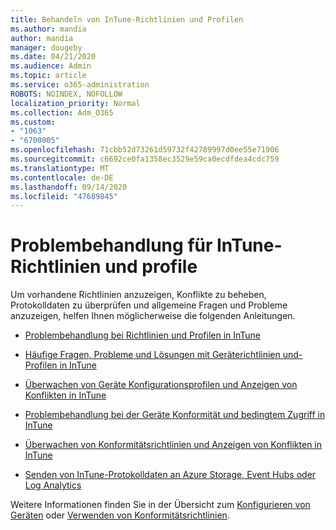 ```yaml
---
title: Behandeln von InTune-Richtlinien und Profilen
ms.author: mandia
author: mandia
manager: dougeby
ms.date: 04/21/2020
ms.audience: Admin
ms.topic: article
ms.service: o365-administration
ROBOTS: NOINDEX, NOFOLLOW
localization_priority: Normal
ms.collection: Adm_O365
ms.custom:
- "1063"
- "6700005"
ms.openlocfilehash: 71cbb52d73261d59732f42789997d0ee55e71906
ms.sourcegitcommit: c6692ce0fa1358ec3529e59ca0ecdfdea4cdc759
ms.translationtype: MT
ms.contentlocale: de-DE
ms.lasthandoff: 09/14/2020
ms.locfileid: "47689845"
---
```

# <a name="troubleshooting-intune-policy-and-profiles"></a>Problembehandlung für InTune-Richtlinien und profile

Um vorhandene Richtlinien anzuzeigen, Konflikte zu beheben, Protokolldaten zu überprüfen und allgemeine Fragen und Probleme anzuzeigen, helfen Ihnen möglicherweise die folgenden Anleitungen.

- [Problembehandlung bei Richtlinien und Profilen in InTune](https://docs.microsoft.com/mem/intune/configuration/troubleshoot-policies-in-microsoft-intune)

- [Häufige Fragen, Probleme und Lösungen mit Geräterichtlinien und-Profilen in InTune](https://docs.microsoft.com/intune/device-profile-troubleshoot)

- [Überwachen von Geräte Konfigurationsprofilen und Anzeigen von Konflikten in InTune](https://docs.microsoft.com/intune/device-profile-monitor)

- [Problembehandlung bei der Geräte Konformität und bedingtem Zugriff in InTune](https://docs.microsoft.com/intune/troubleshoot-conditional-access)

- [Überwachen von Konformitätsrichtlinien und Anzeigen von Konflikten in InTune](https://docs.microsoft.com/intune/compliance-policy-monitor)

- [Senden von InTune-Protokolldaten an Azure Storage, Event Hubs oder Log Analytics](https://docs.microsoft.com/intune/review-logs-using-azure-monitor)

Weitere Informationen finden Sie in der Übersicht zum [Konfigurieren von Geräten](https://docs.microsoft.com/intune/device-profiles) oder [Verwenden von Konformitätsrichtlinien](https://docs.microsoft.com/intune/device-compliance-get-started).
